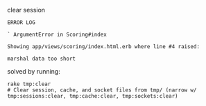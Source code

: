 clear session

```
ERROR LOG

` ArgumentError in Scoring#index

Showing app/views/scoring/index.html.erb where line #4 raised:

marshal data too short

```


solved by running:


```
rake tmp:clear                                      
# Clear session, cache, and socket files from tmp/ (narrow w/ tmp:sessions:clear, tmp:cache:clear, tmp:sockets:clear)

```
